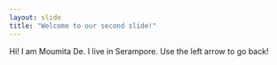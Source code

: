 ```yaml
---
layout: slide
title: "Welcome to our second slide!"
---
```

Hi! I am Moumita De. I live in Serampore.
Use the left arrow to go back!
